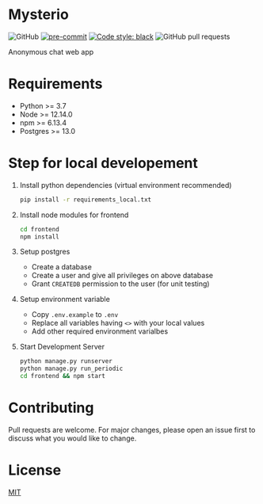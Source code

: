 
# Mysterio

![GitHub](https://img.shields.io/github/license/ravisumit33/Mysterio?color=dark%20green)
[![pre-commit](https://img.shields.io/badge/pre--commit-enabled-brightgreen?logo=pre-commit&logoColor=white)](https://github.com/pre-commit/pre-commit)
[![Code style: black](https://img.shields.io/badge/code%20style-black-000000.svg)](https://github.com/psf/black)
![GitHub pull requests](https://img.shields.io/github/issues-pr/ravisumit33/Mysterio)

[comment]: <> (Add Dependency badge after merging code from dev to master)

Anonymous chat web app

# Requirements

- Python >= 3.7
- Node >= 12.14.0
- npm >= 6.13.4
- Postgres >= 13.0

# Step for local developement

1. Install python dependencies (virtual environment recommended)

    ```sh
    pip install -r requirements_local.txt
    ```

2. Install node modules for frontend

    ```sh
    cd frontend
    npm install
    ```

3. Setup postgres
    - Create a database
    - Create a user and give all privileges on above database
    - Grant `CREATEDB` permission to the user (for unit testing)

4. Setup environment variable
    - Copy `.env.example` to `.env`
    - Replace all variables having `<>` with your local values
    - Add other required environment varialbes

5. Start Development Server

    ```sh
    python manage.py runserver
    python manage.py run_periodic
    cd frontend && npm start
    ```

# Contributing

Pull requests are welcome.
For major changes, please open an issue first to discuss what you would like to change.

# License

[MIT](https://choosealicense.com/licenses/mit/)
